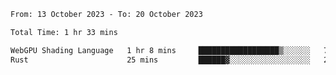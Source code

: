 <!--START_SECTION:waka-->

```txt
From: 13 October 2023 - To: 20 October 2023

Total Time: 1 hr 33 mins

WebGPU Shading Language   1 hr 8 mins     ██████████████████▒░░░░░░   73.09 %
Rust                      25 mins         ██████▓░░░░░░░░░░░░░░░░░░   26.91 %
```

<!--END_SECTION:waka-->
